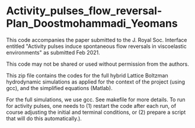 # Activity_pulses_flow_reversal-Plan_Doostmohammadi_Yeomans
This code accompanies the paper submitted to the J. Royal Soc. Interface entitled "Activity pulses induce spontaneous flow reversals in viscoelastic environments" as submitted Feb 2021.

This code may not be shared or used without permission from the authors.

This zip file contains the codes for the full hybrid Lattice Boltzman hydrodynamic simulations as applied for the context of the project (using gcc), and the simplified equations (Matlab).

For the full simulations, we use gcc. See makefile for more details. To run for activity pulses, one needs to (1) restart the code after each run, of course adjusting the initial and terminal conditions, or (2) prepare a script that will do this automatically.).
